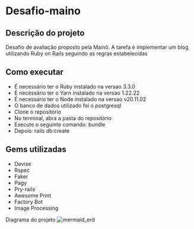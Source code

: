 # Desafio-maino
## Descrição do projeto
<p>Desafio de avaliação proposto pela Mainô. A tarefa é implementar um blog utilizando Ruby on Rails seguindo as regras estabelecidas</p>

<h2>Como executar</h2>
<ul>
  <li>É necessário ter o Ruby instalado na versao 3.3.0</li>
  <li>É necessário ter o Yarn instalado na versao 1.22.22</li>
  <li>É necessário ter o Node instalado na versao v20.11.02</li>
  <li>O banco de dados utilizado foi o postgresql</li>
  <li>Clone o repositório</li>
  <li>No terminal, abra a pasta do repositório</li>
  <li>Execute o seguinte comando: bundle </li>
  <li>Depois: rails db:create </li>
</ul>

<h2>Gems utilizadas</h2>
<ul>
  <li>Devise</li>
  <li>Rspec</li>
  <li>Faker</li>
  <li>Pagy</li>
  <li>Pry-rails</li>
  <li>Awesome Print</li>
  <li>Factory Bot</li>
  <li>Image Processing</li>
</ul>


Diagrama do projeto
![mermaid_erd](https://github.com/jorgecoutinhobr/desafio-maino/assets/102194363/f441bc19-47aa-4e48-aae0-edd881a9afbf)


